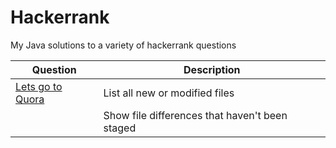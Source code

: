 # Hackerrank
My Java solutions to a variety of hackerrank questions


| Question | Description |
| --- | --- |
| [Lets go to Quora](https://www.quora.com) | List all new or modified files |
|  | Show file differences that haven't been staged |
